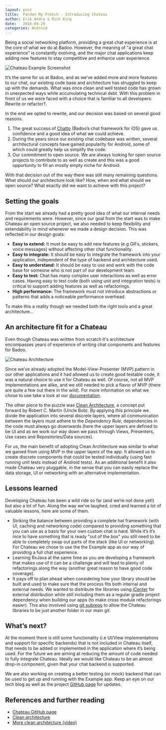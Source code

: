 ```yaml
---
layout: post
title:  Pardon My French - Introducing Chateau
author: Erik Andre & Rich King
date:   2016-04-29
categories: Android
---
```


Being a social networking platform, providing a great chat experience is at the core of what we do at Badoo. However, the meaning of "a great chat experience" is constantly evolving, and the major chat applications keep adding new features to stay competitive and enhance user experience.

![Chateau Example Screenshot]({{page.imgdir}}/screenshot.png)

It’s the same for us at Badoo, and as we’ve added more and more features to our chat, our existing code base and architecture has struggled to keep up with the demands. What was once clean and well tested code has grown in unexpected ways while accumulating technical debt. With this problem in front of us we were faced with a choice that is familiar to all developers: Rewrite or refactor?.

In the end we opted to rewrite, and our decision was based on several good reasons.

1. The great success of [Chatto](https://github.com/badoo/Chatto) (Badoo’s chat framework for iOS) gave us confidence and a good idea of what we could achieve.
2. During the years since our existing chat codebase was written, several architectural concepts have gained popularity for Android, some of which could greatly help us simplify the code.
3. Our commitment to open source. We are always looking for open source projects to contribute to as well as create and this was a good opportunity to fill an mostly empty niche for Android.

With that decision out of the way there was still many remaining questions. What should our architecture look like? How, when and what should we open source? What exactly did we want to achieve with this project?

## Setting the goals

From the start we already had a pretty good idea of what our internal needs and requirements were. However, since our goal from the start was to make Chateau an open source project, we also needed to keep flexibility and extendability in mind whenever we made a design decision. This was reflected in our design goals:

* **Easy to extend:** It must be easy to add new features (e.g GIFs, stickers, voice messages) without affecting other chat functionality.
* **Easy to integrate:** It should be easy to integrate the framework into your application, independent of the type of backend and architecture used.
* **Easy to understand:** It should be easy to use and work with the code base for someone who is not part of our development team.
* **Easy to test:** Chat has many complex user interactions as well as error cases. Having easy to test code (both using unit and integration tests) is critical to support adding features as well as refactorings.
* **High performance:** The framework must not introduce abstractions or patterns that adds a noticeable performance overhead.

To make this a reality though we needed both the right tools and a great architecture...

## An architecture fit for a Chateau

Even though Chateau was written from scratch it's architecture encompasses years of experience of writing chat components and features for Badoo.

![Chateau Architecture]({{page.imgdir}}/architecture.png)

Since we’ve already adopted the Model-View-Presenter (MVP) pattern in our other applications and it had allowed us to create good testable code, it was a natural choice to use it for Chateau as well. Of course, not all MVP implementations are alike, and we still needed to pick a flavor of MVP (there are quite a few out there in the wild). For more information on what we chose to use take a look at our [documentation](https://github.com/badoo/Chateau).

The other piece to the puzzle was [Clean Architecture](https://blog.8thlight.com/uncle-bob/2012/08/13/the-clean-architecture.html), a concept put forward by Robert C. Martin (Uncle Bob). By applying this principle we divide the application into several discrete layers, where all communication between the layers must adhere to the *Dependency Rule*, dependencies in the code must always go downwards (here the upper layers are defined to be UI and as we work our way down we pass through Views, Presenters, Use cases and Repositories/Data sources).

For us, the main benefit of adopting Clean Architecture was similar to what we gained from using MVP in the upper layers of the app. It allowed us to create discrete components that could be tested individually (using fast running unit tests instead of Android tests). As an additional benefit it also made Chateau very pluggable, in the sense that you can easily replace the data storage, UI or networking with an alternative implementation.

## Lessons learned

Developing Chateau has been a wild ride so far (and we’re not done yet!) but also a lot of fun. Along the way we’ve laughed, cried and learned a lot of valuable lessons, here are some of them.

* Striking the balance between providing a complete hat framework (with UI, caching and networking code) compared to providing something that you can use as a basis for your own custom chat is hard. While it’s it’s nice to have something that is ready "out of the box" you still need to be able to completely swap out parts of the stack (like UI or networking). For Chateau we chose to use the the Example app as our way of providing a full chat experience.
* Learning RxJava at the same time as you are developing a framework that makes use of it can be a challenge and will lead to plenty of refactorings along the way (another great reason to have good code coverage).
* It pays off to plan ahead when considering how your library should be built and used to make sure that the process fits both internal and external needs. We wanted to distribute the libraries using [jCenter](https://bintray.com/kingamajick/maven/chateau/_latestVersion) for external distribution while still including them as a regular gradle project dependency when building our apps (to make cross module refactorings easier). This also involved using [git subrepo](https://github.com/ingydotnet/git-subrepo) to allow the Chateau libraries to be just another folder in our main git.

## What’s next?

At the moment there is still some functionality (i.e UI/View implementations and support for specific backends) that is not included in Chateau itself, that needs to be added or implemented in the application where it’s being used. For the future we are aiming at reducing the amount of code needed to fully integrate Chateau. Ideally we would like Chateau to be an almost drop-in component, given that your chat backend is supported.

We are also working on creating a better testing (or mock) backend that can be used to get up and running with the Example app. Keep an eye on our tech blog as well as the project [GitHub page](https://github.com/badoo/Chateau) for updates.

## References and further reading

* [Chateau GitHub page](https://github.com/badoo/Chateau)
* [Clean architecture](https://blog.8thlight.com/uncle-bob/2012/08/13/the-clean-architecture.html)
* [More clean architecture (video)](https://vimeo.com/97530863)
